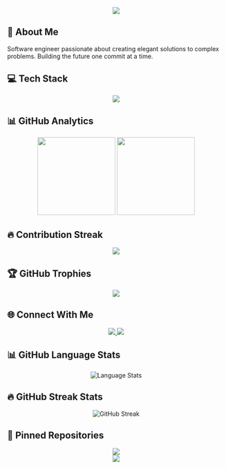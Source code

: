 <div align="center">
  <img src="https://capsule-render.vercel.app/api?type=waving&color=gradient&height=250&section=header&text=Welcome&fontSize=80&animation=fadeIn" />
</div>

## 🚀 About Me
Software engineer passionate about creating elegant solutions to complex problems. Building the future one commit at a time.

## 💻 Tech Stack
<div align="center">
  <img src="https://skillicons.dev/icons?i=js,ts,php,vue,nuxt,nextjs,react,nodejs,docker,kubernetes,aws,gcp&theme=dark" />
</div>

## 📊 GitHub Analytics
<div align="center">
  <img height="180em" src="https://github-readme-stats.vercel.app/api?username=imfaisii&show_icons=true&theme=radical&include_all_commits=true&count_private=true"/>
  <img height="180em" src="https://github-readme-stats.vercel.app/api/top-langs/?username=imfaisii&layout=compact&langs_count=8&theme=radical"/>
</div>

## 🔥 Contribution Streak
<div align="center">
  <img src="http://github-readme-streak-stats.herokuapp.com?user=imfaisii&theme=radical&date_format=M%20j%5B%2C%20Y%5D"/>
</div>

## 🏆 GitHub Trophies
<div align="center">
  <img src="https://github-profile-trophy.vercel.app/?username=imfaisii&theme=radical&no-frame=false&no-bg=true&margin-w=4&row=1"/>
</div>

## 🌐 Connect With Me
<div align="center">
  <a href="https://linkedin.com/in/imfaisii" target="_blank">
    <img src="https://img.shields.io/badge/LinkedIn-0077B5?style=for-the-badge&logo=linkedin&logoColor=white"/>
  </a>
  <a href="https://x.com/imfaisii" target="_blank">
    <img src="https://img.shields.io/badge/Twitter-1DA1F2?style=for-the-badge&logo=x&logoColor=white"/>
  </a>
</div>

## 📊 GitHub Language Stats
<div align="center">
  <img src="https://github-readme-stats.vercel.app/api/top-langs?username=imfaisii&show_icons=true&locale=en&layout=compact" alt="Language Stats"/>
</div>

## 🔥 GitHub Streak Stats
<div align="center">
  <img src="https://github-readme-streak-stats.herokuapp.com/?user=imfaisii" alt="GitHub Streak"/>
</div>

## 📌 Pinned Repositories
<div align="center">
  <a href="https://github.com/imfaisii/cloudflare-captcha-solver-in-puppeteer" target="_blank">
    <img align="center" src="https://github-readme-stats.vercel.app/api/pin/?username=imfaisii&repo=cloudflare-captcha-solver-in-puppeteer&theme=radical" />
  </a>
</div>

<div align="center">
  <img src="https://capsule-render.vercel.app/api?type=waving&color=gradient&height=100&section=footer"/>
</div>
